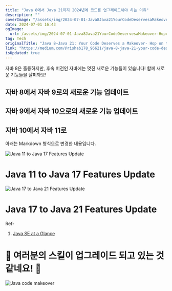 ```yaml
---
title: "Java 8에서 Java 21까지 2024년에 코드를 업그레이드해야 하는 이유"
description: ""
coverImage: "/assets/img/2024-07-01-Java8Java21YourCodeDeservesaMakeover-Hoponto21_0.png"
date: 2024-07-01 16:43
ogImage: 
  url: /assets/img/2024-07-01-Java8Java21YourCodeDeservesaMakeover-Hoponto21_0.png
tag: Tech
originalTitle: "Java 8–Java 21: Your Code Deserves a Makeover- Hop on to 21"
link: "https://medium.com/@rishab178_96621/java-8-java-21-your-code-deserves-a-makeover-hop-on-to-21-271377b94322"
isUpdated: true
---
```





자바 8은 훌륭하지만, 후속 버전인 자바에는 멋진 새로운 기능들이 있습니다! 함께 새로운 기능들을 살펴봐요!

## 자바 8에서 자바 9로의 새로운 기능 업데이트

## 자바 9에서 자바 10으로의 새로운 기능 업데이트

## 자바 10에서 자바 11로

<div class="content-ad"></div>

아래는 Markdown 형식으로 변경한 내용입니다.

![Java 11 to Java 17 Features Update](/assets/img/2024-07-01-Java8Java21YourCodeDeservesaMakeover-Hoponto21_0.png)

# Java 11 to Java 17 Features Update

![Java 17 to Java 21 Features Update](/assets/img/2024-07-01-Java8Java21YourCodeDeservesaMakeover-Hoponto21_1.png)

# Java 17 to Java 21 Features Update

<div class="content-ad"></div>

Ref-
1. [Java SE at a Glance](https://www.oracle.com/java/technologies/java-se-glance.html)

# 🎉 여러분의 스킬이 업그레이드 되고 있는 것 같네요! 🎉

![Java code makeover](/assets/img/2024-07-01-Java8Java21YourCodeDeservesaMakeover-Hoponto21_2.png)